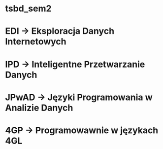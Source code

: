 # tsbd_sem2


# EDI    -> Eksploracja Danych Internetowych
# IPD    -> Inteligentne Przetwarzanie Danych
# JPwAD  -> Języki Programowania w Analizie Danych
# 4GP    -> Programowawnie w językach 4GL
